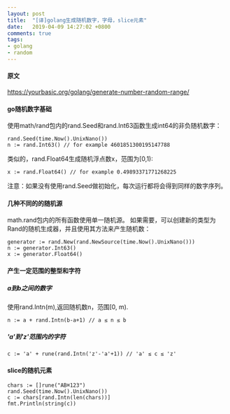```yaml
---
layout: post
title:  "[译]golang生成随机数字，字母，slice元素"
date:   2019-04-09 14:27:02 +0800
comments: true
tags:
- golang
- random
---
```


#### 原文
https://yourbasic.org/golang/generate-number-random-range/
#### go随机数字基础
使用math/rand包内的rand.Seed和rand.Int63函数生成int64的非负随机数字：

```
rand.Seed(time.Now().UnixNano())
n := rand.Int63() // for example 4601851300195147788
```

类似的，rand.Float64生成随机浮点数x，范围为[0,1):

`x := rand.Float64() // for example 0.49893371771268225`

注意：如果没有使用rand.Seed做初始化，每次运行都将会得到同样的数字序列。

#### 几种不同的的随机源
math.rand包内的所有函数使用单一随机源。
如果需要，可以创建新的类型为Rand的随机生成器，并且使用其方法来产生随机数：

```
generator := rand.New(rand.NewSource(time.Now().UnixNano()))
n := generator.Int63()
x := generator.Float64()
```

#### 产生一定范围的整型和字符
##### a到b之间的数字
使用rand.Intn(m),返回随机数n，范围[0, m).

```
n := a + rand.Intn(b-a+1) // a ≤ n ≤ b
```

##### 'a'到'z'范围内的字符

`c := 'a' + rune(rand.Intn('z'-'a'+1)) // 'a' ≤ c ≤ 'z'`

#### slice的随机元素

```
chars := []rune("AB⌘123")
rand.Seed(time.Now().UnixNano())
c := chars[rand.Intn(len(chars))] 
fmt.Println(string(c))
```

